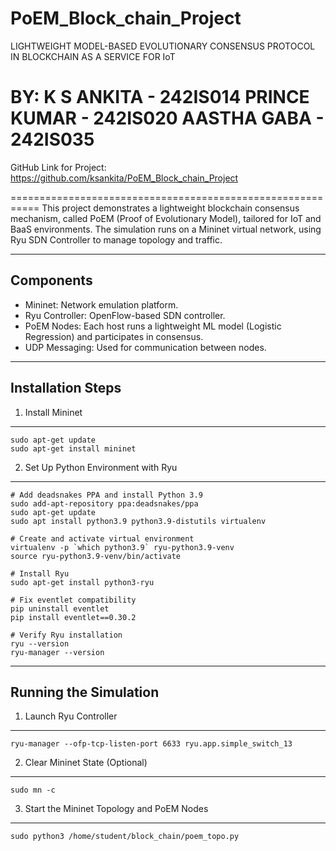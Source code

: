 # PoEM_Block_chain_Project
 LIGHTWEIGHT MODEL-BASED EVOLUTIONARY CONSENSUS PROTOCOL IN BLOCKCHAIN AS A SERVICE FOR IoT

BY:
K S ANKITA - 242IS014
PRINCE KUMAR - 242IS020
AASTHA GABA - 242IS035
==============================================

GitHub Link for Project:
https://github.com/ksankita/PoEM_Block_chain_Project

===========================================================
This project demonstrates a lightweight blockchain consensus mechanism, called PoEM (Proof of Evolutionary Model), tailored for IoT and BaaS environments. The simulation runs on a Mininet virtual network, using Ryu SDN Controller to manage topology and traffic.

------------------------------------------------------------
Components
------------------------------------------------------------
- Mininet: Network emulation platform.
- Ryu Controller: OpenFlow-based SDN controller.
- PoEM Nodes: Each host runs a lightweight ML model (Logistic Regression) and participates in consensus.
- UDP Messaging: Used for communication between nodes.

------------------------------------------------------------
Installation Steps
------------------------------------------------------------

1. Install Mininet
------------------
    sudo apt-get update
    sudo apt-get install mininet

2. Set Up Python Environment with Ryu
-------------------------------------
    # Add deadsnakes PPA and install Python 3.9
    sudo add-apt-repository ppa:deadsnakes/ppa
    sudo apt-get update
    sudo apt install python3.9 python3.9-distutils virtualenv

    # Create and activate virtual environment
    virtualenv -p `which python3.9` ryu-python3.9-venv
    source ryu-python3.9-venv/bin/activate

    # Install Ryu
    sudo apt-get install python3-ryu

    # Fix eventlet compatibility
    pip uninstall eventlet
    pip install eventlet==0.30.2

    # Verify Ryu installation
    ryu --version
    ryu-manager --version

------------------------------------------------------------
Running the Simulation
------------------------------------------------------------

1. Launch Ryu Controller
------------------------
    ryu-manager --ofp-tcp-listen-port 6633 ryu.app.simple_switch_13

2. Clear Mininet State (Optional)
---------------------------------
    sudo mn -c

3. Start the Mininet Topology and PoEM Nodes
--------------------------------------------
    sudo python3 /home/student/block_chain/poem_topo.py


